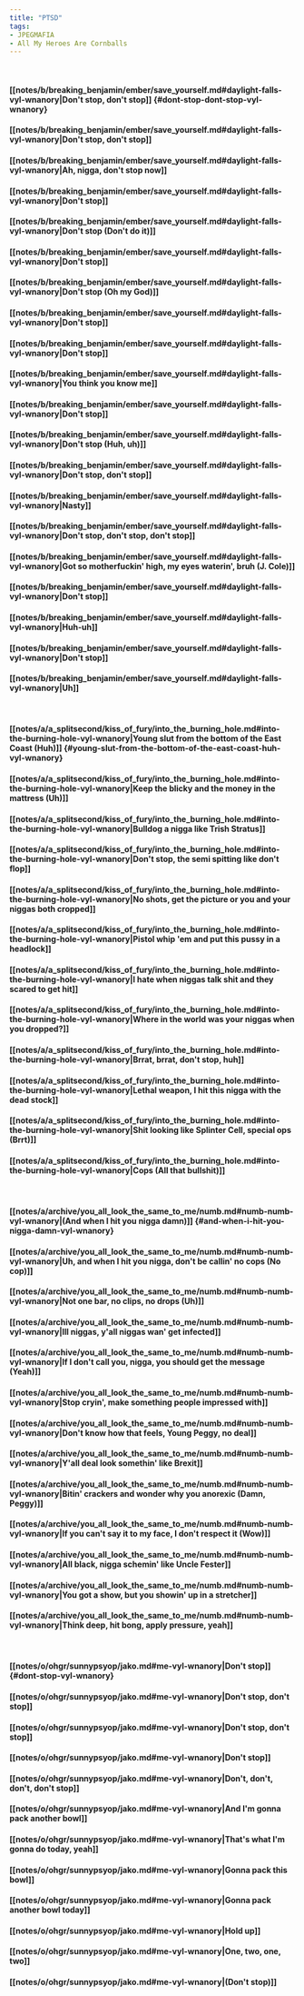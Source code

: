 ```yaml
---
title: "PTSD"
tags:
- JPEGMAFIA
- All My Heroes Are Cornballs
---
```

&nbsp;
#### [[notes/b/breaking_benjamin/ember/save_yourself.md#daylight-falls-vyl-wnanory|Don't stop, don't stop]] {#dont-stop-dont-stop-vyl-wnanory}
#### [[notes/b/breaking_benjamin/ember/save_yourself.md#daylight-falls-vyl-wnanory|Don't stop, don't stop]]
#### [[notes/b/breaking_benjamin/ember/save_yourself.md#daylight-falls-vyl-wnanory|Ah, nigga, don't stop now]]
#### [[notes/b/breaking_benjamin/ember/save_yourself.md#daylight-falls-vyl-wnanory|Don't stop]]
#### [[notes/b/breaking_benjamin/ember/save_yourself.md#daylight-falls-vyl-wnanory|Don't stop (Don't do it)]]
#### [[notes/b/breaking_benjamin/ember/save_yourself.md#daylight-falls-vyl-wnanory|Don't stop]]
#### [[notes/b/breaking_benjamin/ember/save_yourself.md#daylight-falls-vyl-wnanory|Don't stop (Oh my God)]]
#### [[notes/b/breaking_benjamin/ember/save_yourself.md#daylight-falls-vyl-wnanory|Don't stop]]
#### [[notes/b/breaking_benjamin/ember/save_yourself.md#daylight-falls-vyl-wnanory|Don't stop]]
#### [[notes/b/breaking_benjamin/ember/save_yourself.md#daylight-falls-vyl-wnanory|You think you know me]]
#### [[notes/b/breaking_benjamin/ember/save_yourself.md#daylight-falls-vyl-wnanory|Don't stop]]
#### [[notes/b/breaking_benjamin/ember/save_yourself.md#daylight-falls-vyl-wnanory|Don't stop (Huh, uh)]]
#### [[notes/b/breaking_benjamin/ember/save_yourself.md#daylight-falls-vyl-wnanory|Don't stop, don't stop]]
#### [[notes/b/breaking_benjamin/ember/save_yourself.md#daylight-falls-vyl-wnanory|Nasty]]
#### [[notes/b/breaking_benjamin/ember/save_yourself.md#daylight-falls-vyl-wnanory|Don't stop, don't stop, don't stop]]
#### [[notes/b/breaking_benjamin/ember/save_yourself.md#daylight-falls-vyl-wnanory|Got so motherfuckin' high, my eyes waterin', bruh (J. Cole)]]
#### [[notes/b/breaking_benjamin/ember/save_yourself.md#daylight-falls-vyl-wnanory|Don't stop]]
#### [[notes/b/breaking_benjamin/ember/save_yourself.md#daylight-falls-vyl-wnanory|Huh-uh]]
#### [[notes/b/breaking_benjamin/ember/save_yourself.md#daylight-falls-vyl-wnanory|Don't stop]]
#### [[notes/b/breaking_benjamin/ember/save_yourself.md#daylight-falls-vyl-wnanory|Uh]]
&nbsp;
#### [[notes/a/a_splitsecond/kiss_of_fury/into_the_burning_hole.md#into-the-burning-hole-vyl-wnanory|Young slut from the bottom of the East Coast (Huh)]] {#young-slut-from-the-bottom-of-the-east-coast-huh-vyl-wnanory}
#### [[notes/a/a_splitsecond/kiss_of_fury/into_the_burning_hole.md#into-the-burning-hole-vyl-wnanory|Keep the blicky and the money in the mattress (Uh)]]
#### [[notes/a/a_splitsecond/kiss_of_fury/into_the_burning_hole.md#into-the-burning-hole-vyl-wnanory|Bulldog a nigga like Trish Stratus]]
#### [[notes/a/a_splitsecond/kiss_of_fury/into_the_burning_hole.md#into-the-burning-hole-vyl-wnanory|Don't stop, the semi spitting like don't flop]]
#### [[notes/a/a_splitsecond/kiss_of_fury/into_the_burning_hole.md#into-the-burning-hole-vyl-wnanory|No shots, get the picture or you and your niggas both cropped]]
#### [[notes/a/a_splitsecond/kiss_of_fury/into_the_burning_hole.md#into-the-burning-hole-vyl-wnanory|Pistol whip 'em and put this pussy in a headlock]]
#### [[notes/a/a_splitsecond/kiss_of_fury/into_the_burning_hole.md#into-the-burning-hole-vyl-wnanory|I hate when niggas talk shit and they scared to get hit]]
#### [[notes/a/a_splitsecond/kiss_of_fury/into_the_burning_hole.md#into-the-burning-hole-vyl-wnanory|Where in the world was your niggas when you dropped?]]
#### [[notes/a/a_splitsecond/kiss_of_fury/into_the_burning_hole.md#into-the-burning-hole-vyl-wnanory|Brrat, brrat, don't stop, huh]]
#### [[notes/a/a_splitsecond/kiss_of_fury/into_the_burning_hole.md#into-the-burning-hole-vyl-wnanory|Lethal weapon, I hit this nigga with the dead stock]]
#### [[notes/a/a_splitsecond/kiss_of_fury/into_the_burning_hole.md#into-the-burning-hole-vyl-wnanory|Shit looking like Splinter Cell, special ops (Brrt)]]
#### [[notes/a/a_splitsecond/kiss_of_fury/into_the_burning_hole.md#into-the-burning-hole-vyl-wnanory|Cops (All that bullshit)]]
&nbsp;
#### [[notes/a/archive/you_all_look_the_same_to_me/numb.md#numb-numb-vyl-wnanory|(And when I hit you nigga damn)]] {#and-when-i-hit-you-nigga-damn-vyl-wnanory}
#### [[notes/a/archive/you_all_look_the_same_to_me/numb.md#numb-numb-vyl-wnanory|Uh, and when I hit you nigga, don't be callin' no cops (No cop)]]
#### [[notes/a/archive/you_all_look_the_same_to_me/numb.md#numb-numb-vyl-wnanory|Not one bar, no clips, no drops (Uh)]]
#### [[notes/a/archive/you_all_look_the_same_to_me/numb.md#numb-numb-vyl-wnanory|Ill niggas, y'all niggas wan' get infected]]
#### [[notes/a/archive/you_all_look_the_same_to_me/numb.md#numb-numb-vyl-wnanory|If I don't call you, nigga, you should get the message (Yeah)]]
#### [[notes/a/archive/you_all_look_the_same_to_me/numb.md#numb-numb-vyl-wnanory|Stop cryin', make something people impressed with]]
#### [[notes/a/archive/you_all_look_the_same_to_me/numb.md#numb-numb-vyl-wnanory|Don't know how that feels, Young Peggy, no deal]]
#### [[notes/a/archive/you_all_look_the_same_to_me/numb.md#numb-numb-vyl-wnanory|Y'all deal look somethin' like Brexit]]
#### [[notes/a/archive/you_all_look_the_same_to_me/numb.md#numb-numb-vyl-wnanory|Bitin' crackers and wonder why you anorexic (Damn, Peggy)]]
#### [[notes/a/archive/you_all_look_the_same_to_me/numb.md#numb-numb-vyl-wnanory|If you can't say it to my face, I don't respect it (Wow)]]
#### [[notes/a/archive/you_all_look_the_same_to_me/numb.md#numb-numb-vyl-wnanory|All black, nigga schemin' like Uncle Fester]]
#### [[notes/a/archive/you_all_look_the_same_to_me/numb.md#numb-numb-vyl-wnanory|You got a show, but you showin' up in a stretcher]]
#### [[notes/a/archive/you_all_look_the_same_to_me/numb.md#numb-numb-vyl-wnanory|Think deep, hit bong, apply pressure, yeah]]
&nbsp;
#### [[notes/o/ohgr/sunnypsyop/jako.md#me-vyl-wnanory|Don't stop]] {#dont-stop-vyl-wnanory}
#### [[notes/o/ohgr/sunnypsyop/jako.md#me-vyl-wnanory|Don't stop, don't stop]]
#### [[notes/o/ohgr/sunnypsyop/jako.md#me-vyl-wnanory|Don't stop, don't stop]]
#### [[notes/o/ohgr/sunnypsyop/jako.md#me-vyl-wnanory|Don't stop]]
#### [[notes/o/ohgr/sunnypsyop/jako.md#me-vyl-wnanory|Don't, don't, don't, don't stop]]
#### [[notes/o/ohgr/sunnypsyop/jako.md#me-vyl-wnanory|And I'm gonna pack another bowl]]
#### [[notes/o/ohgr/sunnypsyop/jako.md#me-vyl-wnanory|That's what I'm gonna do today, yeah]]
#### [[notes/o/ohgr/sunnypsyop/jako.md#me-vyl-wnanory|Gonna pack this bowl]]
#### [[notes/o/ohgr/sunnypsyop/jako.md#me-vyl-wnanory|Gonna pack another bowl today]]
#### [[notes/o/ohgr/sunnypsyop/jako.md#me-vyl-wnanory|Hold up]]
#### [[notes/o/ohgr/sunnypsyop/jako.md#me-vyl-wnanory|One, two, one, two]]
#### [[notes/o/ohgr/sunnypsyop/jako.md#me-vyl-wnanory|(Don't stop)]]
